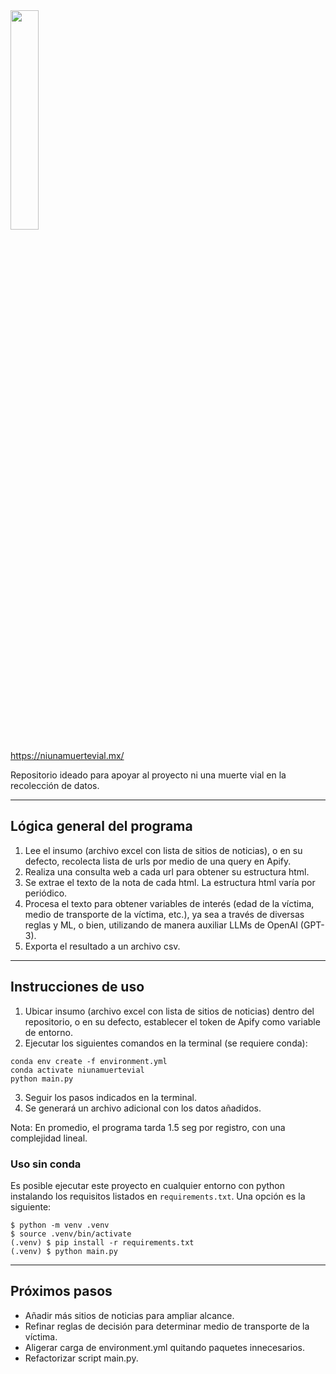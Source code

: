 <img src="numv_logo.png" width="30%" />

https://niunamuertevial.mx/

Repositorio ideado para apoyar al proyecto ni una muerte vial en la recolección de datos.

---------------------------------------------------------------------------------------------------------------------

## Lógica general del programa

1. Lee el insumo (archivo excel con lista de sitios de noticias), o en su defecto, recolecta lista de urls por medio de una query en Apify.
2. Realiza una consulta web a cada url para obtener su estructura html.
3. Se extrae el texto de la nota de cada html. La estructura html varía por periódico.
4. Procesa el texto para obtener variables de interés (edad de la víctima, medio de transporte de la víctima, etc.), ya sea a través de diversas reglas y ML, o bien, utilizando de manera auxiliar LLMs de OpenAI (GPT-3).
5. Exporta el resultado a un archivo csv.

---------------------------------------------------------------------------------------------------------------------

## Instrucciones de uso

1. Ubicar insumo (archivo excel con lista de sitios de noticias) dentro del repositorio, o en su defecto, establecer el token de Apify como variable de entorno.
2. Ejecutar los siguientes comandos en la terminal (se requiere conda):
```
conda env create -f environment.yml
conda activate niunamuertevial
python main.py
```
3. Seguir los pasos indicados en la terminal.
4. Se generará un archivo adicional con los datos añadidos.

Nota: En promedio, el programa tarda 1.5 seg por registro, con una complejidad lineal.

### Uso sin conda

Es posible ejecutar este proyecto en cualquier entorno con python instalando los
requisitos listados en `requirements.txt`. Una opción es la siguiente:

```shell-session
$ python -m venv .venv
$ source .venv/bin/activate
(.venv) $ pip install -r requirements.txt
(.venv) $ python main.py
```

---------------------------------------------------------------------------------------------------------------------

## Próximos pasos

- Añadir más sitios de noticias para ampliar alcance.
- Refinar reglas de decisión para determinar medio de transporte de la víctima.
- Aligerar carga de environment.yml quitando paquetes innecesarios.
- Refactorizar script main.py.

